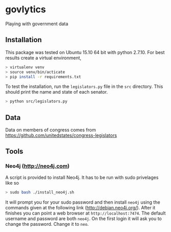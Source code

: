 # govlytics
Playing with government data

## Installation

This package was tested on Ubuntu 15.10 64 bit with python 2.7.10. 
For best results create a virtual environment, 

```bash
> virtualenv venv
> source venv/bin/acticate
> pip install -r requirements.txt
```

To test the installation, run the `legislators.py` file in the `src` directory. 
This should print the name and state of each senator. 

```bash
> python src/legislators.py
```

## Data 

Data on members of congress comes from https://github.com/unitedstates/congress-legislators


## Tools 

### Neo4j (http://neo4j.com)
  
A script is provided to install Neo4j.  It has to be run with sudo privelages like so

```bash
> sudo bash ./install_neo4j.sh
```

It will prompt you for your sudo password and then install `neo4j` using the 
commands given at the following link (http://debian.neo4j.org/). After it 
finishes you can point a web browser at `http://localhost:7474`.  The default 
username and password are both `neo4j`.  On the first login it will ask you to 
change the password.  Change it to `neo`. 
